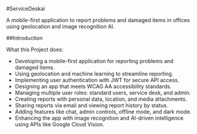 #ServiceDeskai

A mobile-first application to report problems and damaged items in offices
using geolocation and image recognition AI.


##Introduction

What this Project does:
* Developing a mobile-first application for reporting problems and damaged items.
* Using geolocation and machine learning to streamline reporting.
* Implementing user authentication with JWT for secure API access.
* Designing an app that meets WCAG AA accessibility standards.
* Managing multiple user roles: standard users, service desk, and admin.
* Creating reports with personal data, location, and media attachments.
* Sharing reports via email and viewing report history by status.
* Adding features like chat, admin controls, offline mode, and dark mode.
* Enhancing the app with image recognition and AI-driven intelligence using APIs
like Google Cloud Vision.
